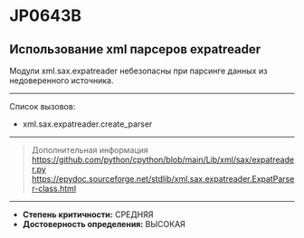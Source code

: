 # JP0643B
## Использование xml парсеров expatreader
Модули xml.sax.expatreader небезопасны при парсинге данных из недоверенного источника.


---
Список вызовов:

* xml.sax.expatreader.create_parser

---
> Дополнительная информация
> <https://github.com/python/cpython/blob/main/Lib/xml/sax/expatreader.py>
> <https://epydoc.sourceforge.net/stdlib/xml.sax.expatreader.ExpatParser-class.html>
---
* __Степень критичности:__ СРЕДНЯЯ
* __Достоверность определения:__ ВЫСОКАЯ
